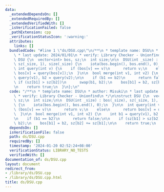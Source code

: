 ```yaml
---
data:
  _extendedDependsOn: []
  _extendedRequiredBy: []
  _extendedVerifiedWith: []
  _isVerificationFailed: false
  _pathExtension: cpp
  _verificationStatusIcon: ':warning:'
  attributes:
    links: []
  bundledCode: "#line 1 \"ds/DSU.cpp\"\n/**\n * template name: DSU\n * author: Misuki\n\
    \ * last update: 2024/01/01\n * verify: Library Checker - Unionfind\n */\n\nstruct\
    \ DSU {\n  vector<int> bos, sz;\n  int size;\n\n  DSU(int _size) : bos(_size),\
    \ sz(_size, 1), size(_size) {\n    iota(bos.begin(), bos.end(), 0);\n  }\n\n \
    \ int query(int v) {\n    if (bos[v] == v)\n      return v;\n    else\n      return\
    \ bos[v] = query(bos[v]);\n  }\n\n  bool merge(int v1, int v2) {\n    int b1 =\
    \ query(v1), b2 = query(v2);\n\n    if (b1 == b2)\n      return false;\n\n   \
    \ if (sz[b1] > sz[b2])\n      swap(b1, b2);\n    bos[b1] = b2, sz[b2] += sz[b1];\n\
    \n    return true;\n  }\n};\n"
  code: "/**\n * template name: DSU\n * author: Misuki\n * last update: 2024/01/01\n\
    \ * verify: Library Checker - Unionfind\n */\n\nstruct DSU {\n  vector<int> bos,\
    \ sz;\n  int size;\n\n  DSU(int _size) : bos(_size), sz(_size, 1), size(_size)\
    \ {\n    iota(bos.begin(), bos.end(), 0);\n  }\n\n  int query(int v) {\n    if\
    \ (bos[v] == v)\n      return v;\n    else\n      return bos[v] = query(bos[v]);\n\
    \  }\n\n  bool merge(int v1, int v2) {\n    int b1 = query(v1), b2 = query(v2);\n\
    \n    if (b1 == b2)\n      return false;\n\n    if (sz[b1] > sz[b2])\n      swap(b1,\
    \ b2);\n    bos[b1] = b2, sz[b2] += sz[b1];\n\n    return true;\n  }\n};\n"
  dependsOn: []
  isVerificationFile: false
  path: ds/DSU.cpp
  requiredBy: []
  timestamp: '2024-01-20 02:52:24+08:00'
  verificationStatus: LIBRARY_NO_TESTS
  verifiedWith: []
documentation_of: ds/DSU.cpp
layout: document
redirect_from:
- /library/ds/DSU.cpp
- /library/ds/DSU.cpp.html
title: ds/DSU.cpp
---
```


